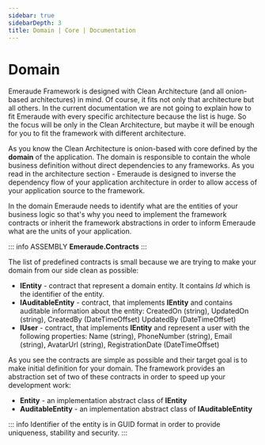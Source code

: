 ```yaml
---
sidebar: true
sidebarDepth: 3
title: Domain | Core | Documentation
---
```

# Domain

Emeraude Framework is designed with Clean Architecture (and all onion-based architectures) in mind. Of course, it fits not 
only that architecture but all others. In the current documentation we are not going to explain how to fit Emeraude with 
every specific architecture because the list is huge. So the focus will be only in the Clean Architecture, but maybe it 
will be enough for you to fit the framework with different architecture.

As you know the Clean Architecture is onion-based with core defined by the **domain** of the application. The domain is 
responsible to contain the whole business definition without direct dependencies to any frameworks.
As you read in the architecture section - Emeraude is designed to inverse the dependency flow of your application architecture 
in order to allow access of your application source to the framework.

In the domain Emeraude needs to identify what are the entities of your business logic so that's why you need to implement 
the framework contracts or inherit the framework abstractions in order to inform Emeraude what are the units of your application.

::: info ASSEMBLY
**Emeraude.Contracts**
:::

The list of predefined contracts is small because we are trying to make your domain from our side clean as possible:
- **IEntity** - contract that represent a domain entity. It contains *Id* which is the identifier of the entity.
- **IAuditableEntity** - contract, that implements **IEntity** and contains auditable information about the entity: CreatedOn (string), UpdatedOn (string), CreatedBy (DateTimeOffset) UpdatedBy (DateTimeOffset)
- **IUser** - contract, that implements **IEntity** and represent a user with the following properties: Name (string), PhoneNumber (string), Email (string), AvatarUrl (string), RegistrationDate (DateTimeOffset)

As you see the contracts are simple as possible and their target goal is to make initial definition for your domain.
The framework provides an abstraction set of two of these contracts in order to speed up your development work:
- **Entity** - an implementation abstract class of **IEntity**
- **AuditableEntity** - an implementation abstract class of **IAuditableEntity**

::: info
Identifier of the entity is in GUID format in order to provide uniqueness, stability and security.
:::
